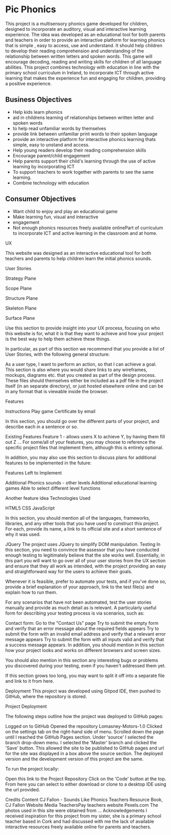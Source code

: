 # Pic Phonics
This project is a multisensory phonics game developed for children, designed to incorporate an auditory, visual and interactive learning experience.
The idea was developed as an educational tool for both parents and teachers in order to provide an interactive platform for learning phonics that is simple , easy to access, use and understand. It should help children to
develop their reading comprehension and understanding of the relationship between written letters and spoken words. This game will encourage decoding, reading and writing skills for children of all language abilities.
This project combines technology with education in line with the primary school curriculum in Ireland, to incorporate ICT through active learning that makes the experience fun and engaging for children, providing a positive
experience.

## Business Objectives
- Help kids learn phonics
- aid in childrens learning of relationships between written letter and spoken words
- to help read unfamiliar words by themselves
- provide link between unfamiliar print words to their spoken language
- provide an interactive platform for interactive phonics learning thats simple, easy to unstand and access.
- Help young readers develop their reading comprehension skills
- Encourage parent/child engagement
- Help parents support their child's learning through the use of active learning by incorporating ICT
- To support teachers to work together with parents to see the same learning.
- Combine technology with education


## Consumer Objectives
- Want child to enjoy and play an educational game
- Make learning fun, visual and interactive
- engagement
- Not enough phonics resources freely available onlinePart of curriculum to incorporate ICT and active learning in the classroom and at home.

UX

This website was designed as an interactive educational tool for both teachers and parents to help children learn the initial phonics sounds.

User Stories

Strategy Plane

Scope Plane

Structure Plane

Skeleton Plane

Surface Plane


Use this section to provide insight into your UX process, focusing on who this website is for, what it is that they want to achieve and how your project is the best way to help them achieve these things.

In particular, as part of this section we recommend that you provide a list of User Stories, with the following general structure:

As a user type, I want to perform an action, so that I can achieve a goal.
This section is also where you would share links to any wireframes, mockups, diagrams etc. that you created as part of the design process. These files should themselves either be included as a pdf file in the project itself (in an separate directory), or just hosted elsewhere online and can be in any format that is viewable inside the browser.

Features

Instructions
Play game
Certificate by email


In this section, you should go over the different parts of your project, and describe each in a sentence or so.

Existing Features
Feature 1 - allows users X to achieve Y, by having them fill out Z
...
For some/all of your features, you may choose to reference the specific project files that implement them, although this is entirely optional.

In addition, you may also use this section to discuss plans for additional features to be implemented in the future:

Features Left to Implement

Additional Phonics sounds - other levels
Additional educational learning games
Able to select different level functions


Another feature idea
Technologies Used

HTML5
CSS 
JavaScript

In this section, you should mention all of the languages, frameworks, libraries, and any other tools that you have used to construct this project. For each, provide its name, a link to its official site and a short sentence of why it was used.

JQuery
The project uses JQuery to simplify DOM manipulation.
Testing
In this section, you need to convince the assessor that you have conducted enough testing to legitimately believe that the site works well. Essentially, in this part you will want to go over all of your user stories from the UX section and ensure that they all work as intended, with the project providing an easy and straightforward way for the users to achieve their goals.

Whenever it is feasible, prefer to automate your tests, and if you've done so, provide a brief explanation of your approach, link to the test file(s) and explain how to run them.

For any scenarios that have not been automated, test the user stories manually and provide as much detail as is relevant. A particularly useful form for describing your testing process is via scenarios, such as:

Contact form:
Go to the "Contact Us" page
Try to submit the empty form and verify that an error message about the required fields appears
Try to submit the form with an invalid email address and verify that a relevant error message appears
Try to submit the form with all inputs valid and verify that a success message appears.
In addition, you should mention in this section how your project looks and works on different browsers and screen sizes.

You should also mention in this section any interesting bugs or problems you discovered during your testing, even if you haven't addressed them yet.

If this section grows too long, you may want to split it off into a separate file and link to it from here.

Deployment
This project was developed using Gitpod IDE, then pushed to GitHub, where the repository is stored.

Project Deployment

The following steps outline how the project was deployed to GitHub pages:

Logged on to GitHub
Opened the repository Lomasney-Motors-1.0
Clicked on the settings tab on the right-hand side of menu.
Scrolled down the page until I reached the GitHub Pages section.
Under 'source' I selected the branch drop-down menu.
I selected the 'Master' branch and clicked the 'Save' button.
This allowed the site to be published to GitHub pages and url for the site was displayed in a box above the source section.
The deployed version and the development version of this project are the same.

To run the project locally:

Open this link to the Project Repository
Click on the 'Code' button at the top.
From here you can select to either download or clone to a desktop IDE using the url provided.

Credits
Content
CJ Fallon - Sounds Like Phonics Teachers Resource Book, CJ Fallon Website
Media
TeachersPay teachers website
Pexels.com
The photos used in this site were obtained from ...
Acknowledgements
I received inspiration for this project from my sister, she is a primary school teacher based in Cork and had discussed with me the lack of available
interactive resources freely available online for parents and teachers. 